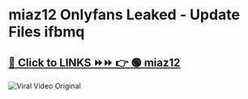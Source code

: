 
 # miaz12 Onlyfans Leaked - Update Files ifbmq

## <h2><a href="https://clipsfans.com/miaz12&ref=git">🔗 Click to LINKS ⏩⏩ 👉 🟢 miaz12 </a></h2>

<a href="https://clipsfans.com/miaz12&ref=git" rel="nofollow" data-target="animated-image.originalLink"><img src="https://i.ibb.co.com/xMMVF88/686577567.gif" alt="Viral Video Original" style="max-width: 100%; display: inline-block;" data-target="animated-image.originalImage"></a>

